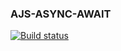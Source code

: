 ### AJS-ASYNC-AWAIT

[![Build status](https://ci.appveyor.com/api/projects/status/taxxh1obck0pt89w?svg=true)](https://ci.appveyor.com/project/theart84/ajs-async-await)
